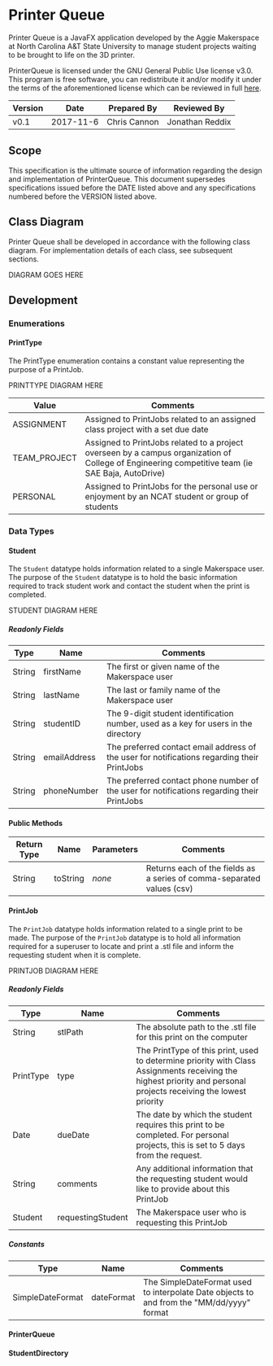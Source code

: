 # Printer Queue

Printer Queue is a JavaFX application developed by the Aggie Makerspace at North Carolina A&T State University to manage student projects waiting to be brought to life on the 3D printer.

PrinterQueue is licensed under the GNU General Public Use license v3.0. This program is free software, you can redistribute it and/or modify it under the terms of the aforementioned license which can be reviewed in full [here](http://www.gnu.org/licenses).

Version | Date | Prepared By | Reviewed By
---------- | ---------- | ------------------- | -------------------
v0.1 | 2017-11-6 | Chris Cannon | Jonathan Reddix

## Scope

This specification is the ultimate source of information regarding the design and implementation of PrinterQueue. This document supersedes specifications issued before the DATE listed above and any specifications numbered before the VERSION listed above.

## Class Diagram

Printer Queue shall be developed in accordance with the following class diagram. For implementation details of each class, see subsequent sections.

DIAGRAM GOES HERE

## Development

### Enumerations

#### PrintType

The PrintType enumeration contains a constant value representing the purpose of a PrintJob.

PRINTTYPE DIAGRAM HERE

Value | Comments
---------- | ------------------------------
ASSIGNMENT | Assigned to PrintJobs related to an assigned class project with a set due date
TEAM_PROJECT | Assigned to PrintJobs related to a project overseen by a campus organization of College of Engineering competitive team (ie SAE Baja, AutoDrive)
PERSONAL | Assigned to PrintJobs for the personal use or enjoyment by an NCAT student or group of students

### Data Types

#### Student

The `Student` datatype holds information related to a single Makerspace user. The purpose of the `Student` datatype is to hold the basic information required to track student work and contact the student when the print is completed.

STUDENT DIAGRAM HERE

##### Readonly Fields

Type | Name | Comments
---------- | ---------- | ------------------------------
String | firstName | The first or given name of the Makerspace user
String | lastName | The last or family name of the Makerspace user
String | studentID | The 9-digit student identification number, used as a key for users in the directory
String | emailAddress | The preferred contact email address of the user for notifications regarding their PrintJobs
String | phoneNumber | The preferred contact phone number of the user for notifications regarding their PrintJobs

#### Public Methods

Return Type | Name | Parameters | Comments
----------- | ---------- | ---------- | ------------------------------
String | toString | _none_ | Returns each of the fields as a series of comma-separated values (csv)

#### PrintJob

The `PrintJob` datatype holds information related to a single print to be made. The purpose of the `PrintJob` datatype is to hold all information required for a superuser to locate and print a .stl file and inform the requesting student when it is complete.

PRINTJOB DIAGRAM HERE

##### Readonly Fields

Type | Name | Comments
---------- | ---------- | ------------------------------
String | stlPath | The absolute path to the .stl file for this print on the computer
PrintType | type | The PrintType of this print, used to determine priority with Class Assignments receiving the highest priority and personal projects receiving the lowest priority
Date | dueDate | The date by which the student requires this print to be completed. For personal projects, this is set to 5 days from the request.
String | comments | Any additional information that the requesting student would like to provide about this PrintJob
Student | requestingStudent | The Makerspace user who is requesting this PrintJob

##### Constants

Type | Name | Comments
---------- | ---------- | ------------------------------
SimpleDateFormat | dateFormat | The SimpleDateFormat used to interpolate Date objects to and from the "MM/dd/yyyy" format

#### PrinterQueue

#### StudentDirectory
